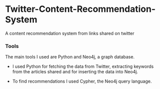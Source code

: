 # Twitter-Content-Recommendation-System
A content recommendation system from links shared on twitter

### Tools
The main tools I used are Python and Neo4j, a graph database. 

* I used Python for fetching the data from Twitter, extracting keywords from the articles shared and for inserting the data into Neo4j.

* To find recommendations I used Cypher, the Neo4j query language.
